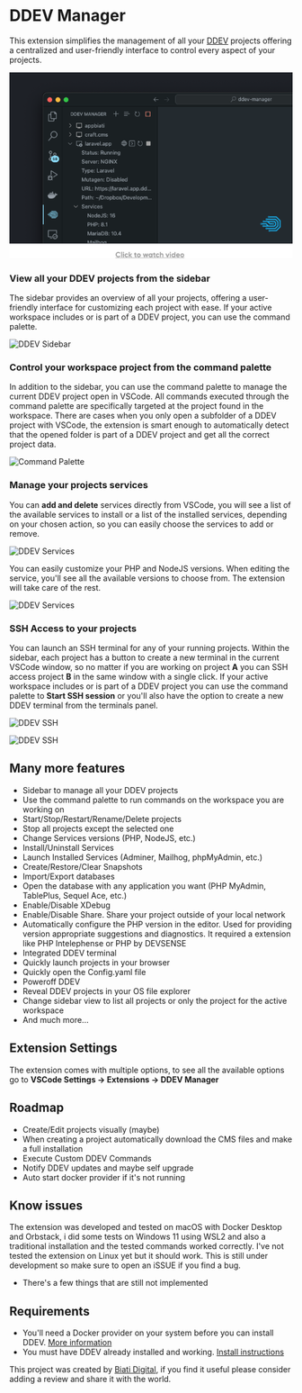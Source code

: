 # DDEV Manager

This extension simplifies the management of all your [DDEV](https://ddev.readthedocs.io/) projects offering a centralized and user-friendly interface to control every aspect of your projects.

![DDEV Preview](https://raw.githubusercontent.com/biati-digital/vscode-ddev-manager/main/assets/ddev-preview.png "DDEV Preview")

### View all your DDEV projects from the sidebar

The sidebar provides an overview of all your projects, offering a user-friendly interface for customizing each project with ease. If your active workspace includes or is part of a DDEV project, you can use the command palette.

![DDEV Sidebar](https://raw.githubusercontent.com/biati-digital/vscode-ddev-manager/main/assets/ddev-start.png "DDEV Sidebar")

### Control your workspace project from the command palette

In addition to the sidebar, you can use the command palette to manage the current DDEV project open in VSCode. All commands executed through the command palette are specifically targeted at the project found in the workspace. There are cases when you only open a subfolder of a DDEV project with VSCode, the extension is smart enough to automatically detect that the opened folder is part of a DDEV project and get all the correct project data.

![Command Palette](https://raw.githubusercontent.com/biati-digital/vscode-ddev-manager/main/assets/ddev-palette.png "Command Palette")

### Manage your projects services

You can **add and delete** services directly from VSCode, you will see a list of the available services to install or a list of the installed services, depending on your chosen action, so you can easily choose the services to add or remove.

![DDEV Services](https://raw.githubusercontent.com/biati-digital/vscode-ddev-manager/main/assets/ddev-services.png "DDEV Services")

You can easily customize your PHP and NodeJS versions. When editing the service, you'll see all the available versions to choose from. The extension will take care of the rest.

![DDEV Services](https://raw.githubusercontent.com/biati-digital/vscode-ddev-manager/main/assets/ddev-service-version.png "DDEV Services")

### SSH Access to your projects

You can launch an SSH terminal for any of your running projects. Within the sidebar, each project has a button to create a new terminal in the current VSCode window, so no matter if you are working on project **A** you can SSH access project **B** in the same window with a single click. If your active workspace includes or is part of a DDEV project you can use the command palette to **Start SSH session** or you'll also have the option to create a new DDEV terminal from the terminals panel.

![DDEV SSH](https://raw.githubusercontent.com/biati-digital/vscode-ddev-manager/main/assets/ddev-ssh.png "DDEV SSH")

![DDEV SSH](https://raw.githubusercontent.com/biati-digital/vscode-ddev-manager/main/assets/ddev-ssh2.png "DDEV SSH")

## Many more features

- Sidebar to manage all your DDEV projects
- Use the command palette to run commands on the workspace you are working on
- Start/Stop/Restart/Rename/Delete projects
- Stop all projects except the selected one
- Change Services versions (PHP, NodeJS, etc.)
- Install/Uninstall Services
- Launch Installed Services (Adminer, Mailhog, phpMyAdmin, etc.)
- Create/Restore/Clear Snapshots
- Import/Export databases
- Open the database with any application you want (PHP MyAdmin, TablePlus, Sequel Ace, etc.)
- Enable/Disable XDebug
- Enable/Disable Share. Share your project outside of your local network
- Automatically configure the PHP version in the editor. Used for providing version appropriate suggestions and diagnostics. It required a extension like PHP Intelephense or PHP by DEVSENSE
- Integrated DDEV terminal
- Quickly launch projects in your browser
- Quickly open the Config.yaml file
- Poweroff DDEV
- Reveal DDEV projects in your OS file explorer
- Change sidebar view to list all projects or only the project for the active workspace
- And much more...

## Extension Settings

The extension comes with multiple options, to see all the available options go to **VSCode Settings -> Extensions -> DDEV Manager**

## Roadmap

- Create/Edit projects visually (maybe)
- When creating a project automatically download the CMS files and make a full installation
- Execute Custom DDEV Commands
- Notify DDEV updates and maybe self upgrade
- Auto start docker provider if it's not running

## Know issues

The extension was developed and tested on macOS with Docker Desktop and Orbstack, i did some tests on Windows 11 using WSL2 and also a traditional installation and the tested commands worked correctly. I've not tested the extension on Linux yet but it should work. This is still under development so make sure to open an iSSUE if you find a bug.

- There's a few things that are still not implemented

## Requirements

- You'll need a Docker provider on your system before you can install DDEV. [More information](https://ddev.readthedocs.io/en/stable/users/install/docker-installation/)
- You must have DDEV already installed and working. [Install instructions](https://ddev.readthedocs.io/en/stable/users/install/ddev-installation/)

This project was created by [Biati Digital](https://www.biati.com.mx), if you find it useful please consider adding a review and share it with the world.
